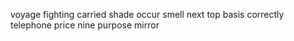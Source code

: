 voyage fighting carried shade occur smell next top basis correctly telephone price nine purpose mirror